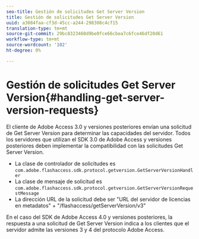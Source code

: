 ```yaml
---
seo-title: Gestión de solicitudes Get Server Version
title: Gestión de solicitudes Get Server Version
uuid: a3084faa-cf3d-45cc-a244-298308c4cf15
translation-type: tm+mt
source-git-commit: 29bc8323460d9be0fce66cbea7c6fce46df20d61
workflow-type: tm+mt
source-wordcount: '102'
ht-degree: 0%

---
```



# Gestión de solicitudes Get Server Version{#handling-get-server-version-requests}

El cliente de Adobe Access 3.0 y versiones posteriores envían una solicitud de Get Server Version para determinar las capacidades del servidor. Todos los servidores que utilizan el SDK 3.0 de Adobe Access y versiones posteriores deben implementar la compatibilidad con las solicitudes Get Server Version.

* La clase de controlador de solicitudes es `com.adobe.flashaccess.sdk.protocol.getversion.GetServerVersionHandler`
* La clase de mensaje de solicitud es `com.adobe.flashaccess.sdk.protocol.getversion.GetServerVersionRequestMessage`
* La dirección URL de la solicitud debe ser &quot;URL del servidor de licencias en metadatos&quot; + &quot;/flashaccess/getServerVersion/v3&quot;

En el caso del SDK de Adobe Access 4.0 y versiones posteriores, la respuesta a una solicitud de Get Server Version indica a los clientes que el servidor admite las versiones 3 y 4 del protocolo Adobe Access.
